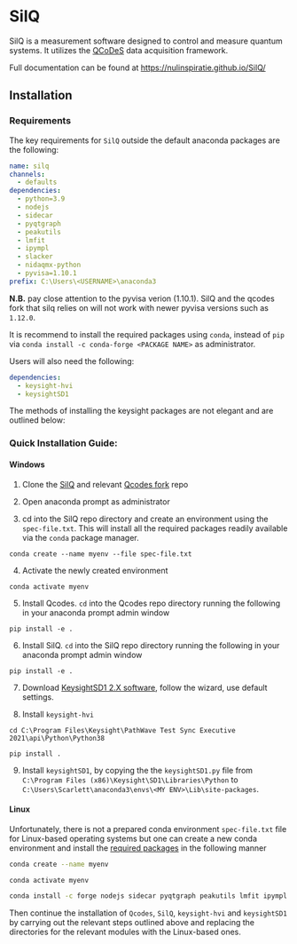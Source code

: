 # SilQ

SilQ is a measurement software designed to control and measure quantum systems. It utilizes the [QCoDeS](https://github.com/nulinspiratie/Qcodes) data acquisition framework.

Full documentation can be found at https://nulinspiratie.github.io/SilQ/


## Installation

### Requirements

The key requirements for `SilQ` outside the default anaconda packages are the following:

```yml
name: silq
channels:
  - defaults
dependencies:
  - python=3.9
  - nodejs
  - sidecar
  - pyqtgraph
  - peakutils
  - lmfit
  - ipympl
  - slacker
  - nidaqmx-python
  - pyvisa=1.10.1
prefix: C:\Users\<USERNAME>\anaconda3
```

**N.B.** pay close attention to the pyvisa verion (1.10.1). SilQ and the qcodes fork that silq relies on will not work with newer pyvisa versions such as `1.12.0`.

It is recommend to install the required packages using `conda`, instead of `pip` via `conda install -c conda-forge <PACKAGE NAME>` as administrator.

Users will also need the following:

```yml
dependencies:
  - keysight-hvi
  - keysightSD1
```

The methods of installing the keysight packages are not elegant and are outlined below:

### Quick Installation Guide:

#### Windows

1. Clone the [SilQ](https://nulinspiratie.github.io/SilQ/) and relevant [Qcodes fork](https://github.com/nulinspiratie/Qcodes) repo

2. Open anaconda prompt as administrator

3. cd into the SilQ repo directory and create an environment using the `spec-file.txt`. This will install all the required packages readily available via the `conda` package manager. 

```cmd.exe
conda create --name myenv --file spec-file.txt
```

4. Activate the newly created environment

```cmd.exe
conda activate myenv
```

5. Install Qcodes. `cd` into the Qcodes repo directory running the following in your anaconda prompt admin window

```cmd.exe
pip install -e .
```

6. Install SilQ. `cd` into the SilQ repo directory running the following in your anaconda prompt admin window

```cmd.exe
pip install -e .
```

7. Download [KeysightSD1 2.X software](https://www.keysight.com/us/en/lib/software-detail/instrument-firmware-software/sd1-2x-software-2784055.html), follow the wizard, use default settings.

8. Install `keysight-hvi`

```cmd.exe
cd C:\Program Files\Keysight\PathWave Test Sync Executive 2021\api\Python\Python38

pip install .
```

9. Install `keysightSD1`, by copying the the `keysightSD1.py` file from `C:\Program Files (x86)\Keysight\SD1\Libraries\Python` to `C:\Users\Scarlett\anaconda3\envs\<MY ENV>\Lib\site-packages`.


#### Linux

Unfortunately, there is not a prepared conda environment `spec-file.txt` file for Linux-based operating systems but one can create a new conda environment and install the [required packages](#requirements) in the following manner

```bash
conda create --name myenv

conda activate myenv

conda install -c forge nodejs sidecar pyqtgraph peakutils lmfit ipympl slacker nidaqmx-python pyvisa=1.10.1

```

Then continue the installation of `Qcodes`, `SilQ`, `keysight-hvi` and `keysightSD1` by carrying out the relevant steps outlined above and replacing the directories for the relevant modules with the Linux-based ones.